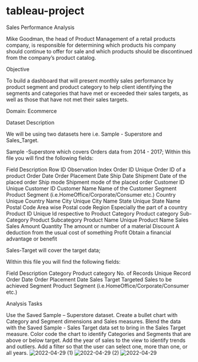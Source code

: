 # tableau-project
Sales Performance Analysis

Mike Goodman, the head of Product Management of a retail products company, is responsible for determining which products his company should continue to offer for sale and which products should be discontinued from the company’s product catalog.

Objective

To build a dashboard that will present monthly sales performance by product segment and product category to help client identifying the segments and categories that have met or exceeded their sales targets, as well as those that have not met their sales targets.

Domain: Ecommerce

Dataset Description

We will be using two datasets here i.e. Sample - Superstore and Sales_Target.

Sample -Superstore which covers Orders data from 2014 - 2017;
Within this file you will find the following fields:

Field Description Row ID Observation Index Order ID Unique Order ID of a product Order Date Order Placement Date Ship Date Shipment Date of the placed order Ship mode Shipment mode of the placed order Customer ID Unique Customer ID Customer Name Name of the Customer Segment Product Segment (i.e.HomeOffice/Corporate/Consumer etc.) Country Unique Country Name City Unique City Name State Unique State Name Postal Code Area wise Postal code Region Especially the part of a country Product ID Unique Id respective to Product Category Product category Sub-Category Product Subcategory Product Name Unique Product Name Sales Sales Amount Quantity The amount or number of a material Discount A deduction from the usual cost of something Profit Obtain a financial advantage or benefit

Sales-Target will cover the target data;

Within this file you will find the following fields:

Field Description Category Product category No. of Records Unique Record Order Date Order Placement Date Sales Target Targeted Sales to be achieved Segment Product Segment (i.e.HomeOffice/Corporate/Consumer etc.)

Analysis Tasks

Use the Saved Sample – Superstore dataset. Create a bullet chart with Category and Segment dimensions and Sales measures. Blend the data with the Saved Sample - Sales Target data set to bring in the Sales Target measure. Color code the chart to identify Categories and Segments that are above or below target. Add the year of sales to the view to identify trends and outliers. Add a filter so that the user can select one, more than one, or all years.
![2022-04-29 (1)](https://user-images.githubusercontent.com/95237822/165825493-385918cb-81e1-4482-8a47-7885a4f17122.png)
![2022-04-29 (2)](https://user-images.githubusercontent.com/95237822/165825518-408ff2b0-82b7-418a-868a-b2b5dbd2801a.png)
![2022-04-29](https://user-images.githubusercontent.com/95237822/165825527-ec560ed1-1d27-40db-9f37-056fae082eee.png)
